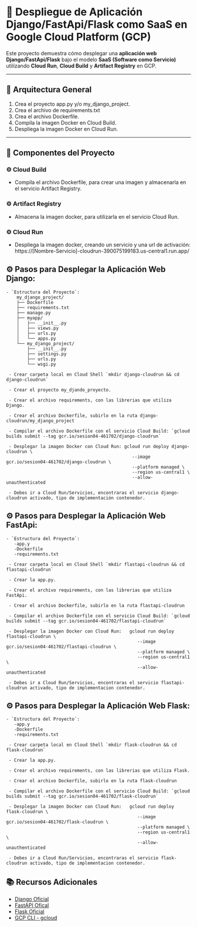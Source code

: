 # 📱 Despliegue de Aplicación Django/FastApi/Flask como SaaS en Google Cloud Platform (GCP)

Este proyecto demuestra cómo desplegar una **aplicación web Django/FastApi/Flask** bajo el modelo **SaaS (Software como Servicio)** utilizando **Cloud Run**, **Cloud Build** y **Artifact Registry** en GCP.

---

## 🚀 Arquitectura General

1. Crea el proyecto app.py y/o my_django_project.
2. Crea el archivo de requirements.txt
3. Crea el archivo Dockerfile.
4. Compila la imagen Docker en Cloud Build.
5. Despliega la imagen Docker en Cloud Run.

---

## 🧱️ Componentes del Proyecto

### ⚙️ Cloud Build

- Compila el archivo Dockerfile, para crear una imagen y almacenarla en el servicio Artifact Registry.


### ⚙️ Artifact Registry

- Almacena la imagen docker, para utilizarla en el servicio Cloud Run.


### ⚙️ Cloud Run

- Despliega la imagen docker, creando un servicio y una url de activación: https://[Nombre-Servicio]-cloudrun-390075199183.us-central1.run.app/




## ⚙️ Pasos para Desplegar la Aplicación Web Django:

    - `Estructura del Proyecto`:
        my_django_project/
        ├── Dockerfile
        ├── requirements.txt
        ├── manage.py
        ├── myapp/
        │   ├── __init__.py
        │   ├── views.py
        │   ├── urls.py
        │   └── apps.py
        └── my_django_project/
            ├── __init__.py
            ├── settings.py
            ├── urls.py
            └── wsgi.py

     - Crear carpeta local en Cloud Shell `mkdir django-cloudrun && cd django-cloudrun`

     - Crear el proyecto my_djando_proyecto.

     - Crear el archivo requirements, con las librerias que utiliza Django.     

     - Crear el archivo Dockerfile, subirlo en la ruta django-cloudrun/my_django_project
    
     - Compilar el archivo Dockerfile con el servicio Cloud Build: `gcloud builds submit --tag gcr.io/sesion04-461702/django-cloudrun`
 
     - Desplegar la imagen Docker con Cloud Run: gcloud run deploy django-cloudrun \
                                                    --image gcr.io/sesion04-461702/django-cloudrun \
                                                    --platform managed \
                                                    --region us-central1 \
                                                    --allow-unauthenticated

     - Debes ir a Cloud Run/Servicios, encontraras el servicio django-cloudrun activado, tipo de implementación contenedor.  



## ⚙️ Pasos para Desplegar la Aplicación Web FastApi:

    - `Estructura del Proyecto`:
       -app.y 
       -Dockerfile
       -requirements.txt

     - Crear carpeta local en Cloud Shell `mkdir flastapi-cloudrun && cd flastapi-cloudrun`

     - Crear la app.py.

     - Crear el archivo requirements, con las librerias que utiliza FastApi.     

     - Crear el archivo Dockerfile, subirlo en la ruta flastapi-cloudrun
    
     - Compilar el archivo Dockerfile con el servicio Cloud Build: `gcloud builds submit --tag gcr.io/sesion04-461702/flastapi-cloudrun`
 
     - Desplegar la imagen Docker con Cloud Run:   gcloud run deploy flastapi-cloudrun \
                                                      --image gcr.io/sesion04-461702/flastapi-cloudrun \
                                                      --platform managed \
                                                      --region us-central1 \
                                                      --allow-unauthenticated

     - Debes ir a Cloud Run/Servicios, encontraras el servicio flastapi-cloudrun activado, tipo de implementacion contenedor.  


## ⚙️ Pasos para Desplegar la Aplicación Web Flask:

    - `Estructura del Proyecto`:
       -app.y 
       -Dockerfile
       -requirements.txt

     - Crear carpeta local en Cloud Shell `mkdir flask-cloudrun && cd flask-cloudrun`

     - Crear la app.py.

     - Crear el archivo requirements, con las librerias que utiliza Flask.     

     - Crear el archivo Dockerfile, subirlo en la ruta flask-cloudrun
    
     - Compilar el archivo Dockerfile con el servicio Cloud Build: `gcloud builds submit --tag gcr.io/sesion04-461702/flask-cloudrun`
 
     - Desplegar la imagen Docker con Cloud Run:   gcloud run deploy flask-cloudrun \
                                                      --image gcr.io/sesion04-461702/flask-cloudrun \
                                                      --platform managed \
                                                      --region us-central1 \
                                                      --allow-unauthenticated

     - Debes ir a Cloud Run/Servicios, encontraras el servicio flask-cloudrun activado, tipo de implementacion contenedor.  


## 📚 Recursos Adicionales

- [Django Oficial](https://docs.djangoproject.com/es/5.2/)
- [FastAPI Ofical](https://fastapi.tiangolo.com/)
- [Flask Oficial](https://flask.palletsprojects.com/)
- [GCP CLI - gcloud](https://cloud.google.com/sdk/gcloud)


